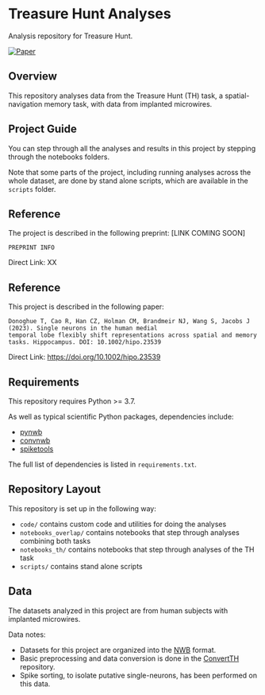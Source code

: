 # Treasure Hunt Analyses

Analysis repository for Treasure Hunt.

[![Paper](https://img.shields.io/badge/DOI-10.1002/hipo.23539-informational.svg)](https://doi.org/10.1002/hipo.23539)

## Overview

This repository analyses data from the Treasure Hunt (TH) task, a spatial-navigation memory task, with data from implanted microwires.

## Project Guide

You can step through all the analyses and results in this project by stepping through the notebooks folders.

Note that some parts of the project, including running analyses across the whole dataset, 
are done by stand alone scripts, which are available in the `scripts` folder.

## Reference

The project is described in the following preprint: [LINK COMING SOON]

    PREPRINT INFO

Direct Link: XX

## Reference

This project is described in the following paper:

    Donoghue T, Cao R, Han CZ, Holman CM, Brandmeir NJ, Wang S, Jacobs J (2023). Single neurons in the human medial 
    temporal lobe flexibly shift representations across spatial and memory tasks. Hippocampus. DOI: 10.1002/hipo.23539

Direct Link: https://doi.org/10.1002/hipo.23539

## Requirements

This repository requires Python >= 3.7.

As well as typical scientific Python packages, dependencies include:
- [pynwb](https://github.com/NeurodataWithoutBorders/pynwb)
- [convnwb](https://github.com/JacobsSU/convnwb)
- [spiketools](https://github.com/spiketools/spiketools)

The full list of dependencies is listed in `requirements.txt`.

## Repository Layout

This repository is set up in the following way:
- `code/` contains custom code and utilities for doing the analyses
- `notebooks_overlap/` contains notebooks that step through analyses combining both tasks
- `notebooks_th/` contains notebooks that step through analyses of the TH task
- `scripts/` contains stand alone scripts

## Data

The datasets analyzed in this project are from human subjects with implanted microwires.

Data notes:
- Datasets for this project are organized into the [NWB](https://www.nwb.org/) format.
- Basic preprocessing and data conversion is done in the [ConvertTH](https://github.com/JacobsSU/ConvertTH) repository.
- Spike sorting, to isolate putative single-neurons, has been performed on this data.
